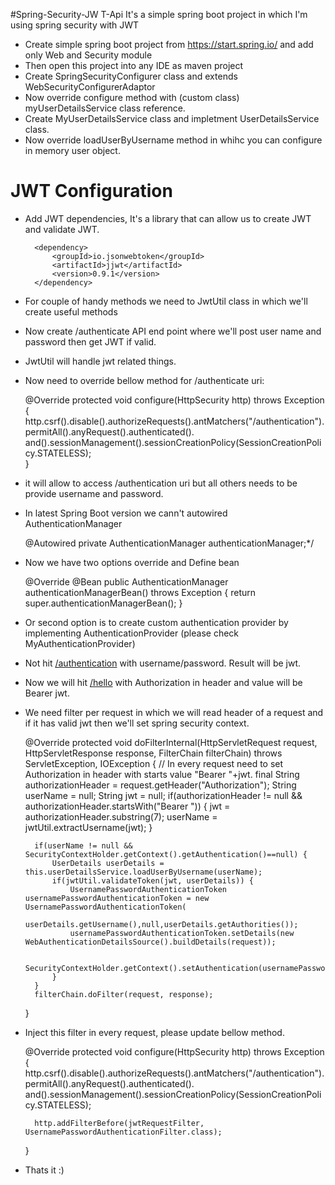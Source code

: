 #Spring-Security-JW	T-Api
It's a simple spring boot project in which I'm using spring security with JWT

* Create simple spring boot project from https://start.spring.io/ and add only Web and Security module
* Then open this project into any IDE as maven project
* Create SpringSecurityConfigurer class and extends WebSecurityConfigurerAdaptor
* Now override configure method with (custom class) myUserDetailsService class reference.
* Create MyUserDetailsService class and impletment UserDetailsService class.
* Now override loadUserByUsername method in whihc you can configure in memory user object.

# JWT Configuration
* Add JWT dependencies, It's a library that can allow us to create JWT and validate JWT.

		<dependency>
		    <groupId>io.jsonwebtoken</groupId>
		    <artifactId>jjwt</artifactId>
		    <version>0.9.1</version>
		</dependency> 
* For couple of handy methods we need to JwtUtil class in which we'll create useful methods
* Now create /authenticate API end point where we'll post user name and password then get JWT if valid.
* JwtUtil will handle jwt related things.
* Now need to override bellow method for /authenticate uri:

	@Override
	protected void configure(HttpSecurity http) throws Exception {		
		http.csrf().disable().authorizeRequests().antMatchers("/authentication").permitAll().anyRequest().authenticated().
		and().sessionManagement().sessionCreationPolicy(SessionCreationPolicy.STATELESS);					
	}
* it will allow to access /authentication uri but all others needs to be provide username and password.
* In latest Spring Boot version we cann't autowired AuthenticationManager
	
	@Autowired
	private AuthenticationManager authenticationManager;*/
* Now we have two options override and Define bean
	
	@Override
	@Bean
	public AuthenticationManager authenticationManagerBean() throws Exception {
		return super.authenticationManagerBean();
	}
* Or second option is to create custom authentication provider by implementing AuthenticationProvider (please check MyAuthenticationProvider)
* Not hit [/authentication](http://localhost:8080/authentication) with username/password. Result will be jwt.
* Now we will hit [/hello](http://localhost:8080/hello) with Authorization in header and value will be Bearer jwt.
* We need filter per request in which we will read header of a request and if it has valid jwt then we'll set spring security context.
	
	@Override
	protected void doFilterInternal(HttpServletRequest request, HttpServletResponse response, FilterChain filterChain)
			throws ServletException, IOException {
		// In every request need to set Authorization in header with starts value "Bearer "+jwt.
		final String authorizationHeader = request.getHeader("Authorization");
		String userName = null;
		String jwt = null;
		if(authorizationHeader != null && authorizationHeader.startsWith("Bearer ")) {
			jwt = authorizationHeader.substring(7);
			userName = jwtUtil.extractUsername(jwt);
		}
		
		if(userName != null && SecurityContextHolder.getContext().getAuthentication()==null) {
			UserDetails userDetails = this.userDetailsService.loadUserByUsername(userName);
			if(jwtUtil.validateToken(jwt, userDetails)) {
				UsernamePasswordAuthenticationToken usernamePasswordAuthenticationToken = new UsernamePasswordAuthenticationToken(
						userDetails.getUsername(),null,userDetails.getAuthorities());
				usernamePasswordAuthenticationToken.setDetails(new WebAuthenticationDetailsSource().buildDetails(request));
				
				SecurityContextHolder.getContext().setAuthentication(usernamePasswordAuthenticationToken);
			}
		}
		filterChain.doFilter(request, response);
	}   

* Inject this filter in every request, please update bellow method.
	
	@Override
	protected void configure(HttpSecurity http) throws Exception {		
		http.csrf().disable().authorizeRequests().antMatchers("/authentication").permitAll().anyRequest().authenticated().
		and().sessionManagement().sessionCreationPolicy(SessionCreationPolicy.STATELESS);
		
		http.addFilterBefore(jwtRequestFilter, UsernamePasswordAuthenticationFilter.class);		
	}
* Thats it :)

